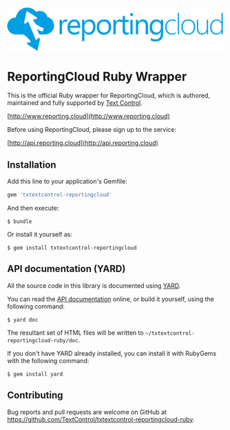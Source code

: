 ![Logo](https://raw.githubusercontent.com/TextControl/txtextcontrol-reportingcloud-ruby/master/resource/rc_logo_512.png)

# ReportingCloud Ruby Wrapper

This is the official Ruby wrapper for ReportingCloud, which is authored, maintained and fully supported by [Text Control](http://www.textcontrol.com).

[http://www.reporting.cloud](http://www.reporting.cloud)

Before using ReportingCloud, please sign up to the service:

[http://api.reporting.cloud](http://api.reporting.cloud)

## Installation

Add this line to your application's Gemfile:

```ruby
gem 'txtextcontrol-reportingcloud'
```

And then execute:

    $ bundle

Or install it yourself as:

    $ gem install txtextcontrol-reportingcloud

## API documentation (YARD)

All the source code in this library is documented using [YARD](http://yardoc.org/).

You can read the [API documentation](https://textcontrol.github.io/txtextcontrol-reportingcloud-ruby/) online, or build it yourself, using the following command:

    $ yard doc

The resultant set of HTML files will be written to `~/txtextcontrol-reportingcloud-ruby/doc`.

If you don't have YARD already installed, you can install it with RubyGems with the following command:

    $ gem install yard

## Contributing

Bug reports and pull requests are welcome on GitHub at https://github.com/TextControl/txtextcontrol-reportingcloud-ruby.

